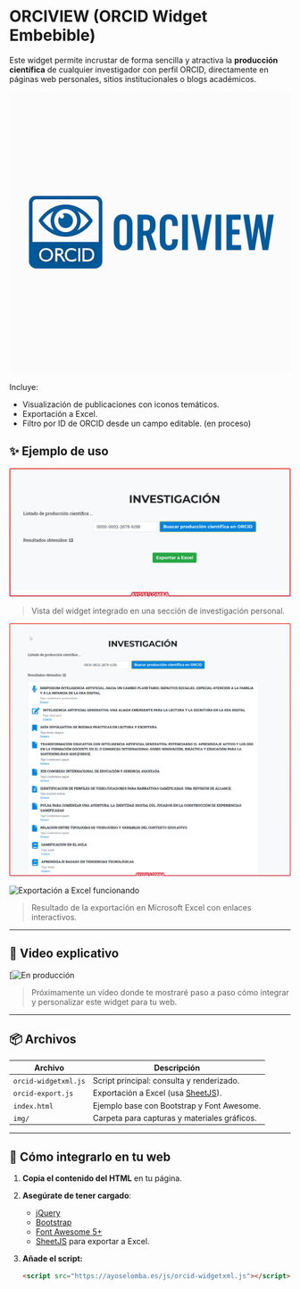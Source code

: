 # ORCIVIEW (ORCID Widget Embebible)
Este widget permite incrustar de forma sencilla y atractiva la **producción científica** de cualquier investigador con perfil ORCID, directamente en páginas web personales, sitios institucionales o blogs académicos.

![Logo](img/Logo.png)

Incluye:
- Visualización de publicaciones con iconos temáticos.
- Exportación a Excel.
- Filtro por ID de ORCID desde un campo editable. (en proceso)

## ✨ Ejemplo de uso

![Captura del widget mostrando resultados](img/captura01.png)

> Vista del widget integrado en una sección de investigación personal.

![Captura del widget mostrando resultados](img/captura02.png)


![Exportación a Excel funcionando](images/export-excel.png)
> Resultado de la exportación en Microsoft Excel con enlaces interactivos.

---

## 🎥 Video explicativo

[![En producción]()

> Próximamente un vídeo donde te mostraré paso a paso cómo integrar y personalizar este widget para tu web.

---

## 📦 Archivos

| Archivo                 | Descripción                                      |
|------------------------|--------------------------------------------------|
| `orcid-widgetxml.js`      | Script principal: consulta y renderizado.        |
| `orcid-export.js`      | Exportación a Excel (usa [SheetJS](https://sheetjs.com/)). |
| `index.html`           | Ejemplo base con Bootstrap y Font Awesome.       |
| `img/`              | Carpeta para capturas y materiales gráficos.     |

---

## 🚀 Cómo integrarlo en tu web

1. **Copia el contenido del HTML** en tu página.
2. **Asegúrate de tener cargado**:
   - [jQuery](https://jquery.com/)
   - [Bootstrap](https://getbootstrap.com/)
   - [Font Awesome 5+](https://fontawesome.com/)
   - [SheetJS](https://cdnjs.com/libraries/xlsx) para exportar a Excel.

3. **Añade el script:**
   ```html   
   <script src="https://ayoselomba.es/js/orcid-widgetxml.js"></script>


